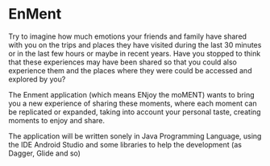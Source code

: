 # EnMent

Try to imagine how much emotions your friends and family have shared with you on the trips and places they have visited during the last 30 minutes or in the last few hours or maybe in recent years. Have you stopped to think that these experiences may have been shared so that you could also experience them and the places where they were could be accessed and explored by you?

The Enment application (which means ENjoy the moMENT) wants to bring you a new experience of sharing these moments, where each moment can be replicated or expanded, taking into account your personal taste, creating moments to enjoy and share.

The application will be written sonely in Java Programming Language, using the IDE Android Studio and some libraries to help the development (as Dagger, Glide and so)
